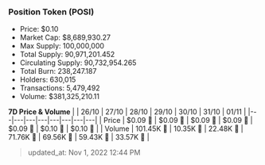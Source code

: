 
  ### Position Token (POSI)
  - Price: $0.10
  - Market Cap: $8,689,930.27
  - Max Supply: 100,000,000
  - Total Supply: 90,971,201.452
  - Circulating Supply: 90,732,954.265
  - Total Burn: 238,247.187
  - Holders: 630,015
  - Transactions: 5,479,492
  - Volume: $381,325,210.11

  **7D Price & Volume**
  | | 26&#x2F;10 | 27&#x2F;10 | 28&#x2F;10 | 29&#x2F;10 | 30&#x2F;10 | 31&#x2F;10 | 01&#x2F;11 |
  |---|---|---|---|---|---|---|---|
  | Price | $0.09 🚀 | $0.09 🔻 | $0.09 🚀 | $0.09 🚀 | $0.09 🚀 | $0.10 🚀 | $0.10 🚀 |
  | Volume | 101.45K 🚀 | 10.35K 🔻 | 22.48K 🚀 | 71.76K 🚀 | 69.56K 🔻 | 59.43K 🔻 | 33.57K 🔻 |

  > updated_at: Nov 1, 2022 12:44 PM
